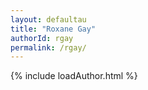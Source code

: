 ```yaml
---
layout: defaultau
title: "Roxane Gay"
authorId: rgay
permalink: /rgay/
---
```

{% include loadAuthor.html %}
<script>
    $(document).ready(function(){
        showAuthorBio('{{ page.authorId }}');
   });
</script>